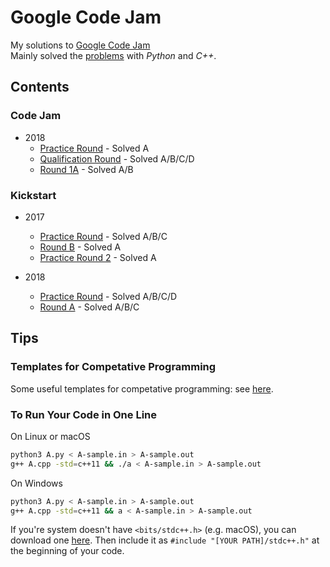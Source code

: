 # Google Code Jam

My solutions to [Google Code Jam](https://code.google.com/codejam)  
Mainly solved the [problems](https://code.google.com/codejam/past-contests) with *Python* and *C++*.


## Contents


### Code Jam

* 2018
   * [Practice Round](https://codejam.withgoogle.com/2018/challenges/0000000000000130/dashboard) - Solved A
   * [Qualification Round](https://codejam.withgoogle.com/2018/challenges/00000000000000cb/dashboard) - Solved A/B/C/D
   * [Round 1A](https://codejam.withgoogle.com/2018/challenges/0000000000007883/dashboard) - Solved A/B


### Kickstart

* 2017
   * [Practice Round](https://code.google.com/codejam/contest/6304486/dashboard) - Solved A/B/C
   * [Round B](https://code.google.com/codejam/contest/11304486/dashboard) - Solved A
   * [Practice Round 2](https://code.google.com/codejam/contest/12254486/dashboard) - Solved A

* 2018
   * [Practice Round](https://code.google.com/codejam/contest/4374486/dashboard) - Solved A/B/C/D
   * [Round A](https://code.google.com/codejam/contest/9234486/dashboard) - Solved A/B/C


## Tips


### Templates for Competative Programming

Some useful templates for competative programming: see [here](https://github.com/elvisyjlin/google-code-jam/tree/master/Templates).


### To Run Your Code in One Line

On Linux or macOS

```bash
python3 A.py < A-sample.in > A-sample.out
g++ A.cpp -std=c++11 && ./a < A-sample.in > A-sample.out
```

On Windows

```bash
python3 A.py < A-sample.in > A-sample.out
g++ A.cpp -std=c++11 && a < A-sample.in > A-sample.out
```

If you're system doesn't have `<bits/stdc++.h>` (e.g. macOS), you can download one 
[here](https://gist.github.com/elvisyjlin/06b8125d81dc213a2c37e5cdebc18bf3). 
Then include it as `#include "[YOUR PATH]/stdc++.h"` at the beginning of your code.